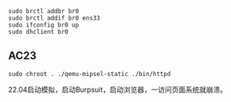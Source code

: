 
```
sudo brctl addbr br0
sudo brctl addif br0 ens33
sudo ifconfig br0 up
sudo dhclient br0
```

## AC23

```
sudo chroot . ./qemu-mipsel-static ./bin/httpd
```

22.04启动模拟，启动Burpsuit，启动浏览器，一访问页面系统就崩溃。